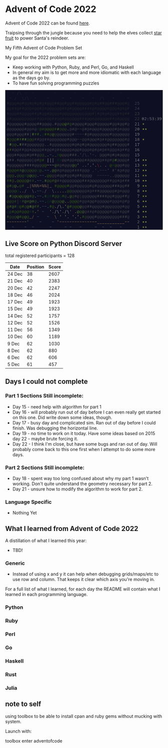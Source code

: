 # Advent of Code 2022

Advent of Code 2022 can be found [here](https://adventofcode.com/2022).

Traipsing through the jungle because you need to help the elves collect [star fruit](https://en.wikipedia.org/wiki/Carambola) to power Santa's reindeer. 

My Fifth Advent of Code Problem Set

My goal for the 2022 problem sets are:

- Keep working with Python, Ruby, and Perl, Go, and Haskell
- In general my aim is to get more and more idiomatic with each language as the days go by.
- To have fun solving programming puzzles

![2022 stars](https://github.com/djotaku/adventofcode/blob/1800d25f36c8c860ab85a545d3f6750c7accaa28/screenshots/2022/2022_20221221.png)


## Live Score on Python Discord Server

total registered participants = 128

| Date    | Position | Score |
|---------| -------- | ----- |
| 24 Dec  | 38       | 2607  |
| 21 Dec  | 40       | 2383  |
| 20 Dec  | 42       | 2247  |
| 18 Dec  | 46       | 2024  |
| 17 Dec  | 49       | 1923  |
| 15 Dec  | 49       | 1923  |
| 14 Dec  | 52       | 1757  |
| 12 Dec  | 52       | 1526  |
| 11 Dec  | 56       | 1349  |
| 10 Dec  | 60       | 1189  |   
| 9 Dec   | 62       | 1030  |
| 8 Dec   | 62       | 880   |
| 6 Dec   | 62       | 606   |
| 5 Dec   |    61    |  457  |

## Days I could not complete
### Part 1 Sections Still incomplete:
- Day 15 - need help with algorithm for part 1
- Day 16 - will probably run out of day before I can even really get started on this one. Did write down some ideas, though.
- Day 17 - busy day and complicated sim.  Ran out of day before I could finish. Was debugging the horizontal line.
- Day 19 - no time to work on it today. Have some ideas based on 2015 day 22 - maybe brute forcing it.
- Day 22 - I think I'm close, but have some bugs and ran out of day. Will probably come back to this one first when I attempt to do some more days.
### Part 2 Sections Still incomplete:
- Day 18 - spent way too long confused about why my part 1 wasn't working. Don't quite understand the geometry necessary for part 2.
- Day 21 - unsure how to modify the algorithm to work for part 2.
### Language Specific
- Nothing Yet
## What I learned from Advent of Code 2022

A distillation of what I learned this year:
- TBD!

### Generic
- Instead of using x and y it can help when debugging grids/maps/etc to use row and column. That keeps it clear which axis you're moving in.

For a full list of what I learned, for each day the README will contain what I learned in each programming language.

### Python

### Ruby

### Perl

### Go

### Haskell

### Rust

### Julia

## note to self

using toolbox to be able to install cpan and ruby gems without mucking with system.

Launch with:

toolbox enter adventofcode
